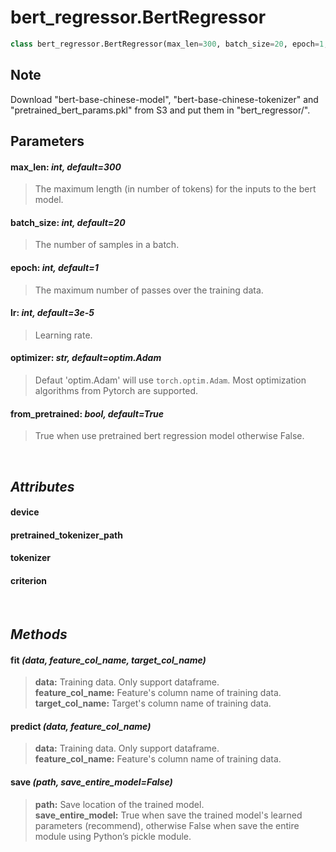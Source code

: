 # bert_regressor.BertRegressor


```python
class bert_regressor.BertRegressor(max_len=300, batch_size=20, epoch=1, lr=3e-5, optimizer=optim.Adam, from_pretrained=None)
```
## Note
Download "bert-base-chinese-model", "bert-base-chinese-tokenizer" and "pretrained_bert_params.pkl" from S3 and put them in "bert_regressor/".


## Parameters
#### **max_len: *int, default=300***
>  The maximum length (in number of tokens) for the inputs to the bert model.
#### **batch_size: *int, default=20***
> The number of samples in a batch.
#### **epoch: *int, default=1***
> The maximum number of passes over the training data.
#### **lr: *int, default=3e-5***
> Learning rate.
#### **optimizer: *str, default=optim.Adam***
> Defaut 'optim.Adam' will use `torch.optim.Adam`. Most optimization algorithms from Pytorch are supported.
#### **from_pretrained: *bool, default=True***
> True when use pretrained bert regression model otherwise False.
<br>

## *Attributes*
#### **device**
#### **pretrained_tokenizer_path**
#### **tokenizer**
#### **criterion**
<br>

## *Methods*
#### **fit** *(data, feature_col_name, target_col_name)*
> **data:** Training data. Only support dataframe. <br>
> **feature_col_name:** Feature's column name of training data.<br>
> **target_col_name:** Target's column name of training data.<br>

#### **predict** *(data, feature_col_name)*
> **data:** Training data. Only support dataframe. <br>
> **feature_col_name:** Feature's column name of training data.<br>

#### **save** *(path, save_entire_model=False)*
> **path:** Save location of the trained model.<br>
> **save_entire_model:** True when save the trained model's learned parameters (recommend), otherwise False when save the entire module using Python’s pickle module.
<br>
